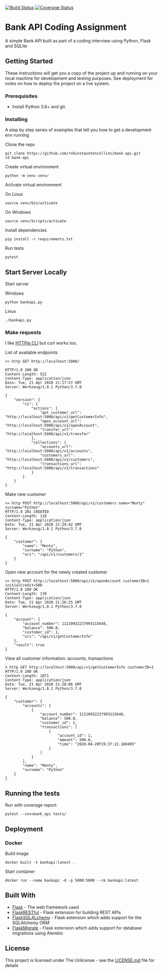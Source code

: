 [![Build Status](https://travis-ci.org/robinstauntoncollins/bank-api.svg?branch=master)](https://travis-ci.org/robinstauntoncollins/bank-api)
[![Coverage Status](https://coveralls.io/repos/github/robinstauntoncollins/bank-api/badge.svg?branch=master)](https://coveralls.io/github/robinstauntoncollins/bank-api?branch=master)

# Bank API Coding Assignment

A simple Bank API built as part of a coding interview using Python, Flask and SQLite

## Getting Started

These instructions will get you a copy of the project up and running on your local machine for development and testing purposes. See deployment for notes on how to deploy the project on a live system.

### Prerequisites

* Install Python 3.6+ and git.

### Installing

A step by step series of examples that tell you how to get a development env running

Clone the repo

```
git clone https://github.com/robinstauntoncollins/bank-api.git
cd bank-api
```

Create virtual environment

```
python -m venv venv/
```

Activate virtual environment

On Linux
```
source venv/bin/activate
```
On Windows

```
source venv/Scripts/activate
```

Install dependencies

```
pip install -r requirements.txt
```

Run tests

```
pytest
```

## Start Server Locally

Start server

Windows
```
python bankapi.py
```

Linux
```
./bankapi.py
```


### Make requests

I like [HTTPie CLI](https://httpie.org/) but curl works too.

List of available endpoints

```
>> http GET http://localhost:5000/

HTTP/1.0 200 OK
Content-Length: 521
Content-Type: application/json
Date: Tue, 21 Apr 2020 21:17:57 GMT
Server: Werkzeug/1.0.1 Python/3.7.0

{
    "version": {
        "v1": {
            "actions": {
                "get_customer_url": "http://localhost:5000/api/v1/getCustomerInfo",
                "open_account_url": "http://localhost:5000/api/v1/openAccount",
                "transfer_url": "http://localhost:5000/api/v1/transfer"
            },
            "collections": {
                "accounts_url": "http://localhost:5000/api/v1/accounts",
                "customers_url": "http://localhost:5000/api/v1/customers",
                "transactions_url": "http://localhost:5000/api/v1/transactions"
            }
        }
    }
}
```

Make new customer

```
>> http POST http://localhost:5000/api/v1/customers name="Monty" surname="Python"
HTTP/1.0 201 CREATED
Content-Length: 119
Content-Type: application/json
Date: Tue, 21 Apr 2020 21:24:42 GMT
Server: Werkzeug/1.0.1 Python/3.7.0

{
    "customer": {
        "name": "Monty",
        "surname": "Python",
        "uri": "/api/v1/customers/1"
    }
}
```

Open new account for the newly created customer

```
>> http POST http://localhost:5000/api/v1/openAccount customerID=1 initialCredit=500
HTTP/1.0 200 OK
Content-Length: 170
Content-Type: application/json
Date: Tue, 21 Apr 2020 21:26:25 GMT
Server: Werkzeug/1.0.1 Python/3.7.0

{
    "account": {
        "account_number": 11210932237993115648,
        "balance": 500.0,
        "customer_id": 1,
        "uri": "/api/v1/getCustomerInfo"
    },
    "result": true
}
```

View all customer information: accounts, transactions

```
λ http GET http://localhost:5000/api/v1/getCustomerInfo customerID=1
HTTP/1.0 200 OK
Content-Length: 1071
Content-Type: application/json
Date: Tue, 21 Apr 2020 21:28:06 GMT
Server: Werkzeug/1.0.1 Python/3.7.0

{
    "customer": {
        "accounts": [
            {
                "account_number": 11210932237993115648,
                "balance": 500.0,
                "customer_id": 1,
                "transactions": [
                    {
                        "account_id": 1,
                        "amount": 500.0,
                        "time": "2020-04-20T19:37:22.160495"
                    }
                ]
            }
        ],
        "name": "Monty",
        "surname": "Python"
    }
}
```

## Running the tests

Run with coverage report:

```
pytest --cov=bank_api tests/
```

## Deployment

### Docker

Build image

```
docker built -t bankapi:latest .
```

Start container

```
docker run --name bankapi -d -p 5000:5000 --rm bankapi:latest
```

## Built With

* [Flask](https://flask.palletsprojects.com) - The web framework used
* [FlaskRESTful](https://flask-restful.readthedocs.io/) - Flask extension for building REST APIs
* [FlaskSQLALchemy](https://flask-sqlalchemy.palletsprojects.com) - Flask extension which adds support for the SQLAlchemy ORM
* [FlaskMigrate](https://github.com/miguelgrinberg/Flask-Migrate) - Flask extension which adds support for database migrations using Alembic

## License

This project is licensed under The Unlicense - see the [LICENSE.md](LICENSE.md) file for details


